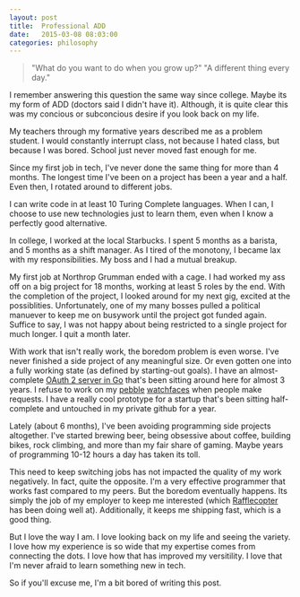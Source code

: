 ```yaml
---
layout: post
title:  Professional ADD
date:   2015-03-08 08:03:00
categories: philosophy
---
```


> "What do you want to do when you grow up?"
> "A different thing every day."

I remember answering this question the same way since college. Maybe its my form of ADD (doctors said I didn't have it). Although, it is quite clear this was my concious or subconcious desire if you look back on my life.

<!--break-->

My teachers through my formative years described me as a problem student. I would constantly interrupt class, not because I hated class, but because I was bored. School just never moved fast enough for me.

Since my first job in tech, I've never done the same thing for more than 4 months. The longest time I've been on a project has been a year and a half. Even then, I rotated around to different jobs.

I can write code in at least 10 Turing Complete languages. When I can, I choose to use new technologies just to learn them, even when I know a perfectly good alternative.

In college, I worked at the local Starbucks. I spent 5 months as a barista, and 5 months as a shift manager. As I tired of the monotony, I became lax with my responsibilities. My boss and I had a mutual breakup.

My first job at Northrop Grumman ended with a cage. I had worked my ass off on a big project for 18 months, working at least 5 roles by the end. With the completion of the project, I looked around for my next gig, excited at the possiblities. Unfortunately, one of my many bosses pulled a political manuever to keep me on busywork until the project got funded again. Suffice to say, I was not happy about being restricted to a single project for much longer. I quit a month later.

With work that isn't really work, the boredom problem is even worse. I've never finished a side project of any meaningful size. Or even gotten one into a fully working state (as defined by starting-out goals). I have an almost-complete [OAuth 2 server in Go][oauth2-go] that's been sitting around here for almost 3 years. I refuse to work on my [pebble][pebble-bold-hour] [watchfaces][pebble-discs] when people make requests. I have a really cool prototype for a startup that's been sitting half-complete and untouched in my private github for a year.

Lately (about 6 months), I've been avoiding programming side projects altogether. I've started brewing beer, being obsessive about coffee, building bikes, rock climbing, and more than my fair share of gaming. Maybe years of programming 10-12 hours a day has taken its toll.

This need to keep switching jobs has not impacted the quality of my work negatively. In fact, quite the opposite. I'm a very effective programmer that works fast compared to my peers. But the boredom eventually happens. Its simply the job of my employer to keep me interested (which [Rafflecopter][rafflecopter-jobs] has been doing well at). Additionally, it keeps me shipping fast, which is a good thing.

But I love the way I am. I love looking back on my life and seeing the variety. I love how my experience is so wide that my expertise comes from connecting the dots. I love how that has improved my versitility. I love that I'm never afraid to learn something new in tech.

So if you'll excuse me, I'm a bit bored of writing this post.

[rafflecopter-jobs]: http://jobs.rafflecopter.com
[oauth2-go]: https://github.com/yanatan16/goauth2
[pebble-bold-hour]: https://github.com/yanatan16/pebble-bold-hour
[pebble-discs]: https://github.com/yanatan16/pebble-discs